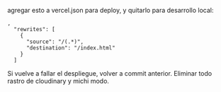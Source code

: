 agregar esto a vercel.json para deploy, y quitarlo para desarrollo local:

```
,
  "rewrites": [
    {
      "source": "/(.*)",
      "destination": "/index.html"
    }
  ]

```


Si vuelve a fallar el despliegue, volver a commit anterior. Eliminar todo rastro de cloudinary y michi modo.